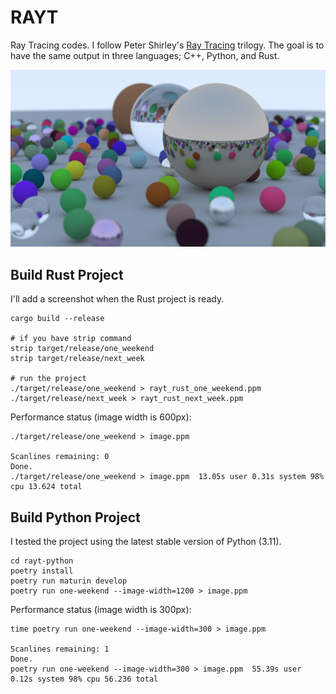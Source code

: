 # RAYT

Ray Tracing codes. I follow Peter Shirley's [Ray Tracing](https://raytracing.github.io/) trilogy. The goal is to have the same output in three languages; C++, Python, and Rust.

![](assets/image.png)

## Build Rust Project

I'll add a screenshot when the Rust project is ready.

```shell
cargo build --release

# if you have strip command
strip target/release/one_weekend
strip target/release/next_week

# run the project
./target/release/one_weekend > rayt_rust_one_weekend.ppm
./target/release/next_week > rayt_rust_next_week.ppm
```

Performance status (image width is 600px):

```shell
./target/release/one_weekend > image.ppm

Scanlines remaining: 0
Done.
./target/release/one_weekend > image.ppm  13.05s user 0.31s system 98% cpu 13.624 total
```

## Build Python Project

I tested the project using the latest stable version of Python (3.11).

```shell
cd rayt-python
poetry install
poetry run maturin develop
poetry run one-weekend --image-width=1200 > image.ppm
```

Performance status (image width is 300px):

```shell
time poetry run one-weekend --image-width=300 > image.ppm

Scanlines remaining: 1
Done.
poetry run one-weekend --image-width=300 > image.ppm  55.39s user 0.12s system 98% cpu 56.236 total
```
